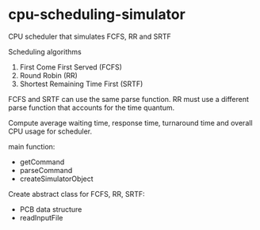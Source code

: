 # cpu-scheduling-simulator
CPU scheduler that simulates FCFS, RR and SRTF

Scheduling algorithms
1) First Come First Served (FCFS)
2) Round Robin (RR)
3) Shortest Remaining Time First (SRTF)

FCFS and SRTF can use the same parse function. RR must use a different parse function that accounts for the time quantum.

Compute average waiting time, response time, turnaround time and overall CPU usage for scheduler.

main function:
- getCommand
- parseCommand
- createSimulatorObject

Create abstract class for FCFS, RR, SRTF:
- PCB data structure
- readInputFile
